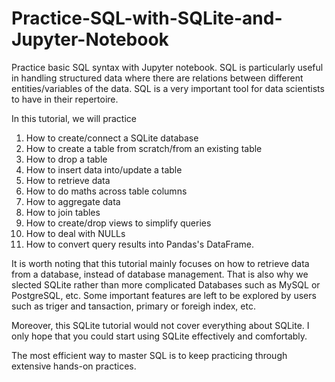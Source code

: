 # Practice-SQL-with-SQLite-and-Jupyter-Notebook
Practice basic SQL syntax with Jupyter notebook. SQL is particularly useful in handling structured data where there are relations between different entities/variables of the data. SQL is a very important tool for data scientists to have in their repertoire.

In this tutorial, we will practice
1. How to create/connect a SQLite database
2. How to create a table from scratch/from an existing table
3. How to drop a table
4. How to insert data into/update a table
5. How to retrieve data
6. How to do maths across table columns
7. How to aggregate data
8. How to join tables
9. How to create/drop views to simplify queries
10. How to deal with NULLs
11. How to convert query results into Pandas's DataFrame.

It is worth noting that this tutorial mainly focuses on how to retrieve data from a database, instead of database management. That is also why we slected SQLite rather than more complicated Databases such as MySQL or PostgreSQL, etc. Some important features are left to be explored by users such as triger and tansaction, primary or foreigh index, etc. 

Moreover, this SQLite tutorial would not cover everything about SQLite. I only hope that you could start using SQLite effectively and comfortably. 

The most efficient way to master SQL is to keep practicing through extensive hands-on practices.
